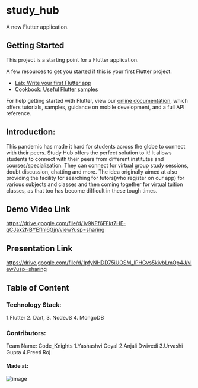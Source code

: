 # study_hub

A new Flutter application.

## Getting Started

This project is a starting point for a Flutter application.

A few resources to get you started if this is your first Flutter project:

- [Lab: Write your first Flutter app](https://flutter.dev/docs/get-started/codelab)
- [Cookbook: Useful Flutter samples](https://flutter.dev/docs/cookbook)

For help getting started with Flutter, view our
[online documentation](https://flutter.dev/docs), which offers tutorials,
samples, guidance on mobile development, and a full API reference.

## Introduction:
This pandemic has made it hard for students across the globe to connect with  their peers. Study Hub offers the perfect solution to it! It allows students to connect with their peers from different institutes and courses/specialization. They can connect for virtual group study sessions, doubt discussion, chatting and more. The idea originally aimed at also providing the facility for  searching for tutors(who register on our app) for various subjects and classes and then coming together for virtual tuition classes, as that too has become difficult in these tough times.

## Demo Video Link
https://drive.google.com/file/d/1v9KFf6FFkt7HE-qCJax2NBYEflnl6Gjn/view?usp=sharing

## Presentation Link
https://drive.google.com/file/d/1pfyNHDD75iUOSM_lPHGvs5kivbLmOp4J/view?usp=sharing

## Table of Content

### Technology Stack:
1.Flutter
2. Dart,
3. NodeJS
4. MongoDB

### Contributors:
Team Name: Code_Knights
1.Yashashvi Goyal
2.Anjali Dwivedi
3.Urvashi Gupta
4.Preeti Roj


#### Made at:
![image](https://user-images.githubusercontent.com/60480133/114291345-42be1680-9aa4-11eb-8475-88280890e3d1.png)

